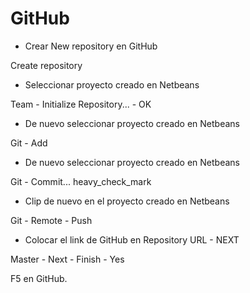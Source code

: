 # GitHub

- Crear New repository en GitHub

Create repository

- Seleccionar proyecto creado en Netbeans

Team - Initialize Repository... - OK

- De nuevo seleccionar proyecto creado en Netbeans

Git - Add

- De nuevo seleccionar proyecto creado en Netbeans

Git - Commit... heavy_check_mark

- Clip de nuevo en el proyecto creado en Netbeans

Git - Remote - Push

- Colocar el link de GitHub en Repository URL - NEXT

Master - Next - Finish - Yes

F5 en GitHub.
